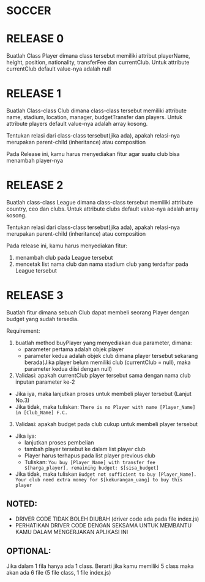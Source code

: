 # SOCCER


# RELEASE 0
Buatlah Class Player dimana class tersebut memiliki attribut playerName, height, position, nationality, transferFee dan currentClub.
Untuk attribute currentClub default value-nya adalah null

# RELEASE 1
Buatlah Class-class Club dimana class-class tersebut memiliki attribute name, stadium, location, manager, budgetTransfer dan players. Untuk attribute players default value-nya adalah array kosong.

Tentukan relasi dari class-class tersebut(jika ada), apakah relasi-nya merupakan parent-child (inheritance) atau composition

Pada Release ini, kamu harus menyediakan fitur agar suatu club bisa menambah player-nya

# RELEASE 2
Buatlah class-class League dimana class-class tersebut memiliki attribute country, ceo dan clubs. Untuk attribute clubs default value-nya adalah array kosong.

Tentukan relasi dari class-class tersebut(jika ada), apakah relasi-nya merupakan parent-child (inheritance) atau composition

Pada release ini, kamu harus menyediakan fitur:
 1. menambah club pada League tersebut
 2. mencetak list nama club dan nama stadium club yang terdaftar pada League tersebut

# RELEASE 3
Buatlah fitur dimana sebuah Club dapat membeli seorang Player dengan budget yang sudah tersedia.

Requirement:
1. buatlah method buyPlayer yang menyediakan dua parameter, dimana:
   - parameter pertama adalah objek player
   - parameter kedua adalah objek club dimana player tersebut sekarang berada(Jika player belum memiliki club (currentClub = null), maka parameter kedua diisi dengan null)
2. Validasi: apakah currentClub player tersebut sama dengan nama club inputan parameter ke-2
  - Jika iya, maka lanjutkan proses untuk membeli player tersebut (Lanjut No.3)
  - Jika tidak, maka tuliskan: `There is no Player with name [Player_Name] in [Club_Name] F.C.`
3. Validasi: apakah budget pada club cukup untuk membeli player tersebut
  - Jika iya:
    * lanjutkan proses pembelian
    * tambah player tersebut ke dalam list player club
    * Player harus terhapus pada list player previous club
    * Tuliskan: `You buy [Player_Name] with transfer fee $[harga_player], remaining budget: $[sisa_budget]`
  - Jika tidak, maka tuliskan `Budget not sufficient to buy [Player_Name]. Your club need extra money for $[kekurangan_uang] to buy this player`

## NOTED:
- DRIVER CODE TIDAK BOLEH DIUBAH (driver code ada pada file index.js)
- PERHATIKAN DRIVER CODE DENGAN SEKSAMA UNTUK MEMBANTU KAMU DALAM MENGERJAKAN APLIKASI INI


## OPTIONAL:
Jika dalam 1 fila hanya ada 1 class. Berarti jika kamu memiliki 5 class maka akan ada 6 file (5 file class, 1 file index.js)
